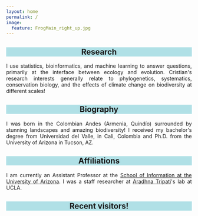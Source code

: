 ```yaml
---
layout: home
permalink: /
image:
  feature: FrogMain_right_up.jpg
---
```


<div class="tiles">

<div class="tile">
  <h2 class="post-title"  style="background-color:powderblue; text-align: center; width: 100%;" itemprop="headline">Research</h2>
  <p class="post-excerpt" align="justify">I use statistics, bioinformatics, and machine learning to answer questions, primarily at the interface between ecology and evolution. Cristian's research interests generally relate to phylogenetics, systematics, conservation biology, and the effects of climate change on biodiversity at different scales! </p>
</div><!-- /.tile -->

<div class="tile">
  <h2 class="post-title" style="background-color:powderblue; text-align: center; width: 100%;" itemprop="headline">Biography</h2>
  <p class="post-excerpt" align="justify"> I was born in the Colombian Andes (Armenia, Quindío) surrounded by stunning landscapes and amazing biodiversity! I received my bachelor's degree from Universidad del Valle, in Cali, Colombia and Ph.D. from the University of Arizona in Tucson, AZ. </p> 
</div><!-- /.tile -->

<div class="tile">
  <h2 class="post-title" style="background-color:powderblue; text-align: center; width: 100%;" itemprop="headline">Affiliations</h2>
  <p class="post-excerpt" align="justify"> I am currently an Assistant Professor at the <a href="https://ischool.arizona.edu/people/cristian-roman-palacios">School of Information at the University of Arizona</a>. I was a staff researcher at <a href="http://atripati.bol.ucla.edu/">Aradhna Tripati</a>'s lab at UCLA.</p>
</div><!-- /.tile -->



<div class="tile">
  <h2 class="post-title" style="background-color:powderblue; text-align: center; width: 100%;" itemprop="headline">Recent visitors!</h2>
  <p class="post-excerpt" align="justify">
<script type="text/javascript" id="clustrmaps" src="//cdn.clustrmaps.com/map_v2.js?u=OyIN&d=ipkSndE8_XFxOZZl00Ta_2fSaEztt1OMQcXl1Lh2LTQ"></script>
</p>
</div><!-- /.tile -->

</div><!-- /.tiles -->
